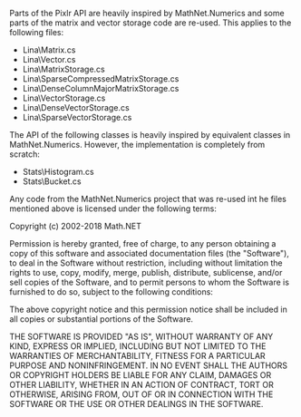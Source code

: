Parts of the Pixlr API are heavily inspired by MathNet.Numerics and
some parts of the matrix and vector storage code are re-used. This applies to the following files:

* Lina\Matrix.cs
* Lina\Vector.cs
* Lina\MatrixStorage.cs
* Lina\SparseCompressedMatrixStorage.cs
* Lina\DenseColumnMajorMatrixStorage.cs
* Lina\VectorStorage.cs
* Lina\DenseVectorStorage.cs
* Lina\SparseVectorStorage.cs

The API of the following classes is heavily inspired by equivalent classes in MathNet.Numerics. However, the implementation is completely from scratch:

* Stats\Histogram.cs
* Stats\Bucket.cs

Any code from the MathNet.Numerics project that was re-used int he files mentioned above is licensed under the following terms:

Copyright (c) 2002-2018 Math.NET

Permission is hereby granted, free of charge, to any person obtaining a copy of this software and associated documentation files (the "Software"), to deal in the Software without restriction, including without limitation the rights to use, copy, modify, merge, publish, distribute, sublicense, and/or sell copies of the Software, and to permit persons to whom the Software is furnished to do so, subject to the following conditions:

The above copyright notice and this permission notice shall be included in all copies or substantial portions of the Software.

THE SOFTWARE IS PROVIDED "AS IS", WITHOUT WARRANTY OF ANY KIND, EXPRESS OR IMPLIED, INCLUDING BUT NOT LIMITED TO THE WARRANTIES OF MERCHANTABILITY, FITNESS FOR A PARTICULAR PURPOSE AND NONINFRINGEMENT. IN NO EVENT SHALL THE AUTHORS OR COPYRIGHT HOLDERS BE LIABLE FOR ANY CLAIM, DAMAGES OR OTHER LIABILITY, WHETHER IN AN ACTION OF CONTRACT, TORT OR OTHERWISE, ARISING FROM, OUT OF OR IN CONNECTION WITH THE SOFTWARE OR THE USE OR OTHER DEALINGS IN THE SOFTWARE.